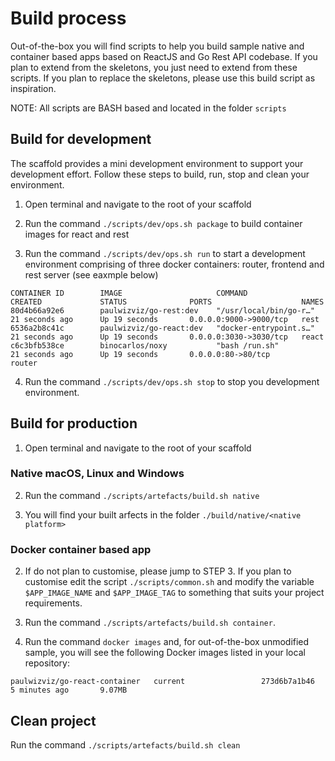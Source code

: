 # Build process

Out-of-the-box you will find scripts to help you build sample native and container based apps based 
on ReactJS and Go Rest API codebase. If you plan to extend from the skeletons, 
you just need to extend from these scripts. If you plan to replace the skeletons, please use this
build script as inspiration.

NOTE: All scripts are BASH based and located in the folder `scripts`

## Build for development

The scaffold provides a mini development environment to support your development effort. Follow these steps to build, run, stop and clean your environment.

1. Open terminal and navigate to the root of your scaffold

2. Run the command `./scripts/dev/ops.sh package` to build container images for react and rest

3. Run the command `./scripts/dev/ops.sh run` to start a development environment comprising of three docker containers: router, frontend and rest server (see eaxmple below)
```
CONTAINER ID        IMAGE                     COMMAND                  CREATED             STATUS              PORTS                    NAMES
80d4b66a92e6        paulwizviz/go-rest:dev    "/usr/local/bin/go-r…"   21 seconds ago      Up 19 seconds       0.0.0.0:9000->9000/tcp   rest
6536a2b8c41c        paulwizviz/go-react:dev   "docker-entrypoint.s…"   21 seconds ago      Up 19 seconds       0.0.0.0:3030->3030/tcp   react
c6c3bfb538ce        binocarlos/noxy           "bash /run.sh"           21 seconds ago      Up 19 seconds       0.0.0.0:80->80/tcp       router
```

4. Run the command `./scripts/dev/ops.sh stop` to stop you development environment.

## Build for production

1. Open terminal and navigate to the root of your scaffold

### Native macOS, Linux and Windows

2. Run the command `./scripts/artefacts/build.sh native`

3. You will find your built arfects in the folder `./build/native/<native platform>`

### Docker container based app

2. If do not plan to customise, please jump to STEP 3. If you plan to customise edit the script `./scripts/common.sh` and modify the variable `$APP_IMAGE_NAME` and `$APP_IMAGE_TAG` to something that suits your project requirements.

3. Run the command `./scripts/artefacts/build.sh container`.

4. Run the command `docker images` and, for out-of-the-box unmodified sample, you will see the following Docker images listed in your local repository:
```
paulwizviz/go-react-container   current                 273d6b7a1b46        5 minutes ago       9.07MB
```

## Clean project

Run the command `./scripts/artefacts/build.sh clean`
